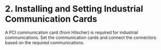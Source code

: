 ﻿# 2. Installing and Setting Industrial Communication Cards

 A PCI communication card (from Hilscher) is required for industrial communications. Set the communication cards and connect the connectors based on the required communications.
